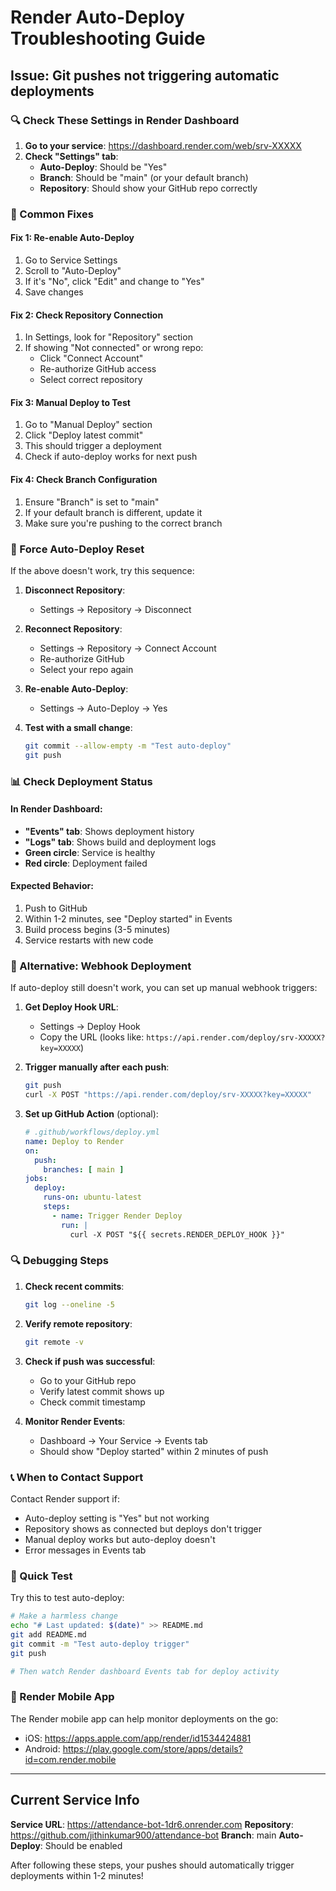 # Render Auto-Deploy Troubleshooting Guide

## Issue: Git pushes not triggering automatic deployments

### 🔍 Check These Settings in Render Dashboard

1. **Go to your service**: https://dashboard.render.com/web/srv-XXXXX
2. **Check "Settings" tab**:
   - **Auto-Deploy**: Should be "Yes"
   - **Branch**: Should be "main" (or your default branch)
   - **Repository**: Should show your GitHub repo correctly

### 🔧 Common Fixes

#### Fix 1: Re-enable Auto-Deploy
1. Go to Service Settings
2. Scroll to "Auto-Deploy"
3. If it's "No", click "Edit" and change to "Yes"
4. Save changes

#### Fix 2: Check Repository Connection
1. In Settings, look for "Repository" section
2. If showing "Not connected" or wrong repo:
   - Click "Connect Account" 
   - Re-authorize GitHub access
   - Select correct repository

#### Fix 3: Manual Deploy to Test
1. Go to "Manual Deploy" section
2. Click "Deploy latest commit"
3. This should trigger a deployment
4. Check if auto-deploy works for next push

#### Fix 4: Check Branch Configuration
1. Ensure "Branch" is set to "main"
2. If your default branch is different, update it
3. Make sure you're pushing to the correct branch

### 🚨 Force Auto-Deploy Reset

If the above doesn't work, try this sequence:

1. **Disconnect Repository**:
   - Settings → Repository → Disconnect
   
2. **Reconnect Repository**:
   - Settings → Repository → Connect Account
   - Re-authorize GitHub
   - Select your repo again
   
3. **Re-enable Auto-Deploy**:
   - Settings → Auto-Deploy → Yes
   
4. **Test with a small change**:
   ```bash
   git commit --allow-empty -m "Test auto-deploy"
   git push
   ```

### 📊 Check Deployment Status

#### In Render Dashboard:
- **"Events" tab**: Shows deployment history
- **"Logs" tab**: Shows build and deployment logs
- **Green circle**: Service is healthy
- **Red circle**: Deployment failed

#### Expected Behavior:
1. Push to GitHub
2. Within 1-2 minutes, see "Deploy started" in Events
3. Build process begins (3-5 minutes)
4. Service restarts with new code

### 🔧 Alternative: Webhook Deployment

If auto-deploy still doesn't work, you can set up manual webhook triggers:

1. **Get Deploy Hook URL**:
   - Settings → Deploy Hook
   - Copy the URL (looks like: `https://api.render.com/deploy/srv-XXXXX?key=XXXXX`)

2. **Trigger manually after each push**:
   ```bash
   git push
   curl -X POST "https://api.render.com/deploy/srv-XXXXX?key=XXXXX"
   ```

3. **Set up GitHub Action** (optional):
   ```yaml
   # .github/workflows/deploy.yml
   name: Deploy to Render
   on:
     push:
       branches: [ main ]
   jobs:
     deploy:
       runs-on: ubuntu-latest
       steps:
         - name: Trigger Render Deploy
           run: |
             curl -X POST "${{ secrets.RENDER_DEPLOY_HOOK }}"
   ```

### 🔍 Debugging Steps

1. **Check recent commits**:
   ```bash
   git log --oneline -5
   ```

2. **Verify remote repository**:
   ```bash
   git remote -v
   ```

3. **Check if push was successful**:
   - Go to your GitHub repo
   - Verify latest commit shows up
   - Check commit timestamp

4. **Monitor Render Events**:
   - Dashboard → Your Service → Events tab
   - Should show "Deploy started" within 2 minutes of push

### 📞 When to Contact Support

Contact Render support if:
- Auto-deploy setting is "Yes" but not working
- Repository shows as connected but deploys don't trigger
- Manual deploy works but auto-deploy doesn't
- Error messages in Events tab

### 🎯 Quick Test

Try this to test auto-deploy:

```bash
# Make a harmless change
echo "# Last updated: $(date)" >> README.md
git add README.md
git commit -m "Test auto-deploy trigger"
git push

# Then watch Render dashboard Events tab for deploy activity
```

### 📱 Render Mobile App

The Render mobile app can help monitor deployments on the go:
- iOS: https://apps.apple.com/app/render/id1534424881
- Android: https://play.google.com/store/apps/details?id=com.render.mobile

---

## Current Service Info

**Service URL**: https://attendance-bot-1dr6.onrender.com
**Repository**: https://github.com/jithinkumar900/attendance-bot
**Branch**: main
**Auto-Deploy**: Should be enabled

After following these steps, your pushes should automatically trigger deployments within 1-2 minutes!
